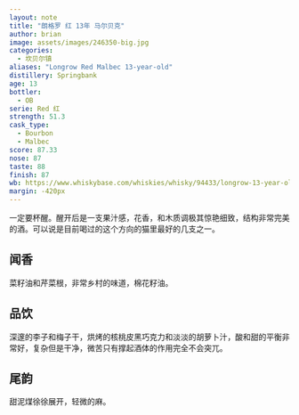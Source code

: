 ```yaml
---
layout: note
title: "朗格罗 红 13年 马尔贝克"
author: brian
image: assets/images/246350-big.jpg
categories:
  - 坎贝尔镇
aliases: "Longrow Red Malbec 13-year-old"
distillery: Springbank
age: 13
bottler:
  - OB
serie: Red 红
strength: 51.3
cask_type:
  - Bourbon
  - Malbec
score: 87.33
nose: 87
taste: 88
finish: 87
wb: https://www.whiskybase.com/whiskies/whisky/94433/longrow-13-year-old
margin: -420px
---
```

一定要杯醒。醒开后是一支果汁感，花香，和木质调极其惊艳细致，结构非常完美的酒。可以说是目前喝过的这个方向的猫里最好的几支之一。
## 闻香
菜籽油和芹菜根，非常乡村的味道，棉花籽油。

## 品饮
深邃的李子和梅子干，烘烤的核桃皮黑巧克力和淡淡的胡萝卜汁，酸和甜的平衡非常好，复杂但是干净，微苦只有撑起酒体的作用完全不会突兀。

## 尾韵
甜泥煤徐徐展开，轻微的麻。
